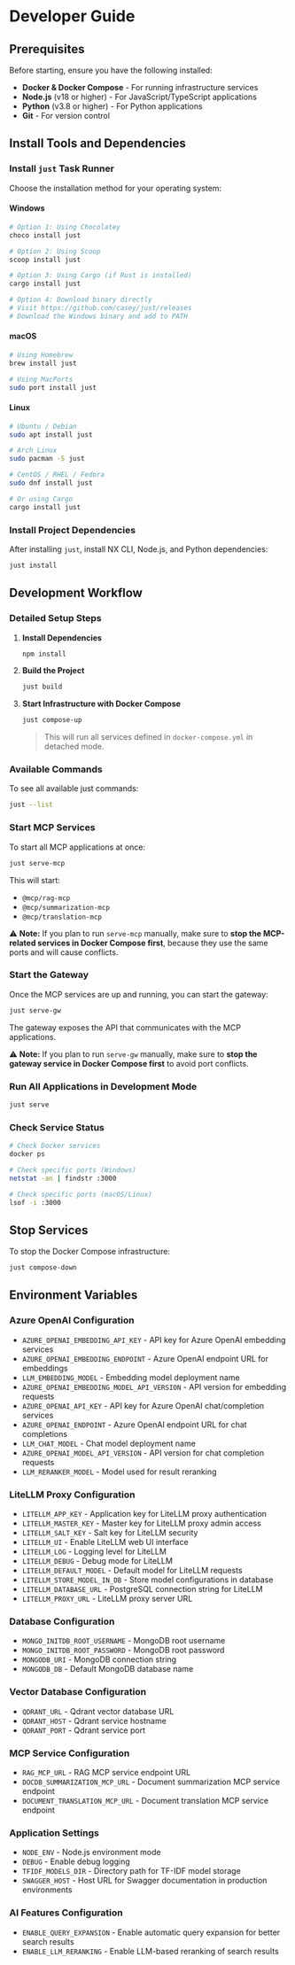 # Developer Guide

## Prerequisites

Before starting, ensure you have the following installed:
- **Docker & Docker Compose** - For running infrastructure services
- **Node.js** (v18 or higher) - For JavaScript/TypeScript applications
- **Python** (v3.8 or higher) - For Python applications
- **Git** - For version control

## Install Tools and Dependencies

### Install `just` Task Runner

Choose the installation method for your operating system:

#### **Windows**
```powershell
# Option 1: Using Chocolatey
choco install just

# Option 2: Using Scoop
scoop install just

# Option 3: Using Cargo (if Rust is installed)
cargo install just

# Option 4: Download binary directly
# Visit https://github.com/casey/just/releases
# Download the Windows binary and add to PATH
```

#### **macOS**
```bash
# Using Homebrew
brew install just

# Using MacPorts
sudo port install just
```

#### **Linux**
```bash
# Ubuntu / Debian
sudo apt install just

# Arch Linux
sudo pacman -S just

# CentOS / RHEL / Fedora
sudo dnf install just

# Or using Cargo
cargo install just
```

### Install Project Dependencies

After installing `just`, install NX CLI, Node.js, and Python dependencies:

```bash
just install
```


## Development Workflow

### **Detailed Setup Steps**

1. **Install Dependencies**
   ```bash
   npm install
   ```

2. **Build the Project**
   ```bash
   just build
   ```

3. **Start Infrastructure with Docker Compose**
   ```bash
   just compose-up
   ```
   > This will run all services defined in `docker-compose.yml` in detached mode.

### **Available Commands**

To see all available just commands:
```bash
just --list
```

### **Start MCP Services**

To start all MCP applications at once:

```bash
just serve-mcp
```

This will start:
- `@mcp/rag-mcp`
- `@mcp/summarization-mcp`
- `@mcp/translation-mcp`

⚠️ **Note:** If you plan to run `serve-mcp` manually, make sure to **stop the MCP-related services in Docker Compose first**,
because they use the same ports and will cause conflicts.

### **Start the Gateway**

Once the MCP services are up and running, you can start the gateway:

```bash
just serve-gw
```

The gateway exposes the API that communicates with the MCP applications.

⚠️ **Note:** If you plan to run `serve-gw` manually, make sure to **stop the gateway service in Docker Compose first**
to avoid port conflicts.

### **Run All Applications in Development Mode**
```bash
just serve
```

### **Check Service Status**
```bash
# Check Docker services
docker ps

# Check specific ports (Windows)
netstat -an | findstr :3000

# Check specific ports (macOS/Linux)  
lsof -i :3000
```

## Stop Services

To stop the Docker Compose infrastructure:

```bash
just compose-down
```

## Environment Variables

### Azure OpenAI Configuration
- `AZURE_OPENAI_EMBEDDING_API_KEY` - API key for Azure OpenAI embedding services
- `AZURE_OPENAI_EMBEDDING_ENDPOINT` - Azure OpenAI endpoint URL for embeddings
- `LLM_EMBEDDING_MODEL` - Embedding model deployment name
- `AZURE_OPENAI_EMBEDDING_MODEL_API_VERSION` - API version for embedding requests
- `AZURE_OPENAI_API_KEY` - API key for Azure OpenAI chat/completion services
- `AZURE_OPENAI_ENDPOINT` - Azure OpenAI endpoint URL for chat completions
- `LLM_CHAT_MODEL` - Chat model deployment name
- `AZURE_OPENAI_MODEL_API_VERSION` - API version for chat completion requests
- `LLM_RERANKER_MODEL` - Model used for result reranking

### LiteLLM Proxy Configuration
- `LITELLM_APP_KEY` - Application key for LiteLLM proxy authentication
- `LITELLM_MASTER_KEY` - Master key for LiteLLM proxy admin access
- `LITELLM_SALT_KEY` - Salt key for LiteLLM security
- `LITELLM_UI` - Enable LiteLLM web UI interface
- `LITELLM_LOG` - Logging level for LiteLLM
- `LITELLM_DEBUG` - Debug mode for LiteLLM
- `LITELLM_DEFAULT_MODEL` - Default model for LiteLLM requests
- `LITELLM_STORE_MODEL_IN_DB` - Store model configurations in database
- `LITELLM_DATABASE_URL` - PostgreSQL connection string for LiteLLM
- `LITELLM_PROXY_URL` - LiteLLM proxy server URL

### Database Configuration
- `MONGO_INITDB_ROOT_USERNAME` - MongoDB root username
- `MONGO_INITDB_ROOT_PASSWORD` - MongoDB root password
- `MONGODB_URI` - MongoDB connection string
- `MONGODB_DB` - Default MongoDB database name

### Vector Database Configuration
- `QDRANT_URL` - Qdrant vector database URL
- `QDRANT_HOST` - Qdrant service hostname
- `QDRANT_PORT` - Qdrant service port

### MCP Service Configuration

- `RAG_MCP_URL` - RAG MCP service endpoint URL
- `DOCDB_SUMMARIZATION_MCP_URL` - Document summarization MCP service endpoint
- `DOCUMENT_TRANSLATION_MCP_URL` - Document translation MCP service endpoint

### Application Settings
- `NODE_ENV` - Node.js environment mode
- `DEBUG` - Enable debug logging
- `TFIDF_MODELS_DIR` - Directory path for TF-IDF model storage
- `SWAGGER_HOST` - Host URL for Swagger documentation in production environments

### AI Features Configuration
- `ENABLE_QUERY_EXPANSION` - Enable automatic query expansion for better search results
- `ENABLE_LLM_RERANKING` - Enable LLM-based reranking of search results
